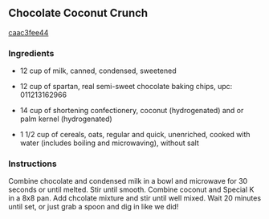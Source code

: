 ## Chocolate Coconut Crunch

[caac3fee44](http://www.food.com/recipe/chocolate-coconut-crunch-305635)

### Ingredients

 - 12 cup of milk, canned, condensed, sweetened

 - 12 cup of spartan, real semi-sweet chocolate baking chips, upc: 011213162966

 - 14 cup of shortening confectionery, coconut (hydrogenated) and or palm kernel (hydrogenated)

 - 1 1/2 cup of cereals, oats, regular and quick, unenriched, cooked with water (includes boiling and microwaving), without salt

### Instructions

Combine chocolate and condensed milk in a bowl and microwave for 30 seconds or until melted. Stir until smooth. Combine coconut and Special K in a 8x8 pan. Add chcolate mixture and stir until well mixed. Wait 20 minutes until set, or just grab a spoon and dig in like we did!